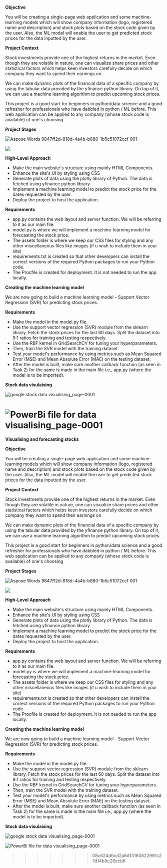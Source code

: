 **Objective**

You will be creating a single-page web application and some machine-learning models which will show company information (logo, registered name and description) and stock plots based on the stock code given by the user. Also, the ML model will enable the user to get predicted stock prices for the data inputted by the user.

**Project Context**

Stock investments provide one of the highest returns in the market. Even though they are volatile in nature, one can visualize share prices and other statistical factors which helps keen investors carefully decide on which company they want to spend their earnings on.

We can make dynamic plots of the financial data of a specific company by using the tabular data provided by the yfinance python library. On top of it, we can use a machine learning algorithm to predict upcoming stock prices.

This project is a good start for beginners in python/data science and a good refresher for professionals who have dabbled in python / ML before. This web application can be applied to any company (whose stock code is available) of one's choosing

**Project Stages**

![Aspose Words 9847ff2d-818d-4a4b-b880-1b5c51072ccf 001](https://user-images.githubusercontent.com/63203112/208687691-c1f6cbd1-f81c-4a7e-a377-48ebe164ecae.png)

![](Aspose.Words.9847ff2d-818d-4a4b-b880-1b5c51072ccf.001.png)

**High-Level Approach**

- Make the main website's structure using mainly HTML Components.
- Enhance the site's UI by styling using CSS
- Generate plots of data using the plotly library of Python. The data is fetched using yfinance python library
- Implement a machine learning model to predict the stock price for the dates requested by the user.
- Deploy the project to host the application.





**Requirements**

- app.py contains the web layout and server function. We will be referring to it as our main file.
- model.py is where we will implement a machine-learning model for forecasting the stock price.
- The assets folder is where we keep our CSS files for styling and any other miscellaneous files like images (if u wish to include them in your site)
- requirements.txt is created so that other developers can install the correct versions of the required Python packages to run your Python code.
- The Procfile is created for deployment. It is not needed to run the app locally.


**Creating the machine learning model**

We are now going to build a machine learning model - Support Vector Regression (SVR) for predicting stock prices.

**Requirements**

- Make the model in the model.py file.
- Use the support vector regression (SVR) module from the sklearn library. Fetch the stock prices for the last 60 days. Split the dataset into 9:1 ratios for training and testing respectively.
- Use the RBF kernel in GridSearchCV for tuning your hyperparameters.
- Then, train the SVR model with the training dataset.
- Test your model's performance by using metrics such as Mean Squared Error (MSE) and Mean Absolute Error (MAE) on the testing dataset.
- After the model is built, make sure another callback function (as seen in Task 2) for the same is made in the main file i.e., app.py (where the model is to be imported).


**Stock data visulaising**

![google stock data visualising_page-0001](https://user-images.githubusercontent.com/63203112/208687737-da41d5d7-0906-4b67-9ca6-455acae2f397.jpg)

![PowerBi file for data visualising_page-0001](https://user-images.githubusercontent.com/63203112/208687773-5aa8017b-54e9-4473-b114-419e6d966c20.jpg)
=======
﻿**Visualising and forecasting stocks**

**Objective**

You will be creating a single-page web application and some machine-learning models which will show company information (logo, registered name and description) and stock plots based on the stock code given by the user. Also, the ML model will enable the user to get predicted stock prices for the data inputted by the user.

**Project Context**

Stock investments provide one of the highest returns in the market. Even though they are volatile in nature, one can visualize share prices and other statistical factors which helps keen investors carefully decide on which company they want to spend their earnings on.

We can make dynamic plots of the financial data of a specific company by using the tabular data provided by the yfinance python library. On top of it, we can use a machine learning algorithm to predict upcoming stock prices.

This project is a good start for beginners in python/data science and a good refresher for professionals who have dabbled in python / ML before. This web application can be applied to any company (whose stock code is available) of one's choosing

**Project Stages**

![Aspose Words 9847ff2d-818d-4a4b-b880-1b5c51072ccf 001](https://user-images.githubusercontent.com/63203112/208687691-c1f6cbd1-f81c-4a7e-a377-48ebe164ecae.png)

![](Aspose.Words.9847ff2d-818d-4a4b-b880-1b5c51072ccf.001.png)

**High-Level Approach**

- Make the main website's structure using mainly HTML Components.
- Enhance the site's UI by styling using CSS
- Generate plots of data using the plotly library of Python. The data is fetched using yfinance python library
- Implement a machine learning model to predict the stock price for the dates requested by the user.
- Deploy the project to host the application.





**Requirements**

- app.py contains the web layout and server function. We will be referring to it as our main file.
- model.py is where we will implement a machine-learning model for forecasting the stock price.
- The assets folder is where we keep our CSS files for styling and any other miscellaneous files like images (if u wish to include them in your site)
- requirements.txt is created so that other developers can install the correct versions of the required Python packages to run your Python code.
- The Procfile is created for deployment. It is not needed to run the app locally.


**Creating the machine learning model**

We are now going to build a machine learning model - Support Vector Regression (SVR) for predicting stock prices.

**Requirements**

- Make the model in the model.py file.
- Use the support vector regression (SVR) module from the sklearn library. Fetch the stock prices for the last 60 days. Split the dataset into 9:1 ratios for training and testing respectively.
- Use the RBF kernel in GridSearchCV for tuning your hyperparameters.
- Then, train the SVR model with the training dataset.
- Test your model's performance by using metrics such as Mean Squared Error (MSE) and Mean Absolute Error (MAE) on the testing dataset.
- After the model is built, make sure another callback function (as seen in Task 2) for the same is made in the main file i.e., app.py (where the model is to be imported).


**Stock data visulaising**

![google stock data visualising_page-0001](https://user-images.githubusercontent.com/63203112/208687737-da41d5d7-0906-4b67-9ca6-455acae2f397.jpg)

![PowerBi file for data visualising_page-0001](https://user-images.githubusercontent.com/63203112/208687773-5aa8017b-54e9-4473-b114-419e6d966c20.jpg)
>>>>>>> 08c624d6cd2a8d13160822991c27d14b9c26ecb6
